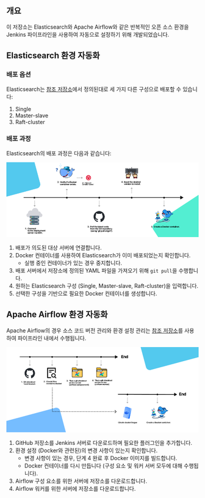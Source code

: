 ## 개요

이 저장소는 Elasticsearch와 Apache Airflow와 같은 반복적인 오픈 소스 환경을 Jenkins 파이프라인을 사용하여 자동으로 설정하기 위해 개발되었습니다.

## Elasticsearch 환경 자동화

### 배포 옵션

Elasticsearch는 [참조 저장소](https://github.com/cucuridas/elasticsearch_deploy)에서 정의된대로 세 가지 다른 구성으로 배포할 수 있습니다:

1. Single
2. Master-slave
3. Raft-cluster

### 배포 과정

Elasticsearch의 배포 과정은 다음과 같습니다:

![Elasticsearch Jenkins Pipeline](doc_img/jenkins_pipeline_elasticsearch.png)

1. 배포가 의도된 대상 서버에 연결합니다.
2. Docker 컨테이너를 사용하여 Elasticsearch가 이미 배포되었는지 확인합니다.
    - 실행 중인 컨테이너가 있는 경우 중지합니다.
3. 배포 서버에서 저장소에 정의된 YAML 파일을 가져오기 위해 `git pull`을 수행합니다.
4. 원하는 Elasticsearch 구성 (Single, Master-slave, Raft-cluster)을 입력합니다.
5. 선택한 구성을 기반으로 필요한 Docker 컨테이너를 생성합니다.

## Apache Airflow 환경 자동화

Apache Airflow의 경우 소스 코드 버전 관리와 환경 설정 관리는 [참조 저장소](https://github.com/cucuridas/airflow_deploy)를 사용하여 파이프라인 내에서 수행됩니다.

![Airflow Jenkins Pipeline](doc_img/jenkins_pipeline_airflow.png)

1. GitHub 저장소를 Jenkins 서버로 다운로드하며 필요한 플러그인을 추가합니다.
2. 환경 설정 (Docker와 관련된)의 변경 사항이 있는지 확인합니다.
    - 변경 사항이 있는 경우, 단계 4 완료 후 Docker 이미지를 빌드합니다.
    - Docker 컨테이너를 다시 만듭니다 (구성 요소 및 워커 서버 모두에 대해 수행됩니다).
3. Airflow 구성 요소를 위한 서버에 저장소를 다운로드합니다.
4. Airflow 워커를 위한 서버에 저장소를 다운로드합니다.

